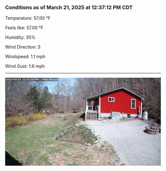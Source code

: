 ### Conditions as of March 21, 2025 at 12:37:12 PM CDT 

Temperature: 57.00 &deg;F

Feels like: 57.00 &deg;F

Humidity: 35%

Wind Direction: S

Windspeed: 1.1 mph

Wind Gust: 1.6 mph

---

<img src="./images/latest.jpeg"/>

